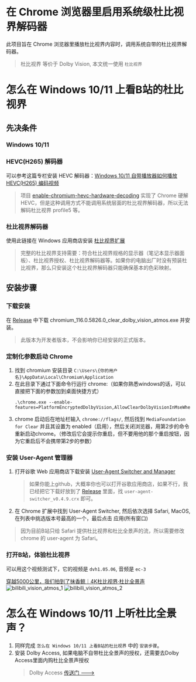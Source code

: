 # 在 Chrome 浏览器里启用系统级杜比视界解码器
此项目旨在 Chrome 浏览器里播放杜比视界内容时，调用系统自带的杜比视界解码器。

> 杜比视界 等价于 Dolby Vision, 本文统一使用 `杜比视界`

# 怎么在 Windows 10/11 上看B站的杜比视界

## 先决条件

### Windows 10/11

### HEVC(H265) 解码器
可以参考这篇专栏安装 HEVC 解码器：[Windows 10/11 自带播放器如何播放 HEVC(H265) 编码视频](https://www.bilibili.com/read/cv11274235)

> 项目 [enable-chromium-hevc-hardware-decoding](https://github.com/StaZhu/enable-chromium-hevc-hardware-decoding) 实现了 Chrome 硬解 HEVC，但是这种调用方式不能调用系统层面的杜比视界解码器，所以无法解码杜比视界 profile5 等。

### 杜比视界解码器
使用此链接在 Windows 应用商店安装 [杜比视界扩展](https://apps.microsoft.com/store/detail/dolby-vision-extensions/9PLTG1LWPHLF)
> 完整的杜比视界支持需要：符合杜比视界规格的显示器（笔记本显示器面板）、杜比视界授权、杜比视界解码器等。如果你的电脑出厂时没有预装杜比视界，那么只安装这个杜比视界解码器只能确保基本的色彩映射。

## 安装步骤

### 下载安装
在 [Release](https://github.com/cjw1115/enable-chromium-dolbyvision-system-decoding/releases/tag/clear_dolby_vision) 中下载 chromium_116.0.5826.0_clear_dolby_vision_atmos.exe 并安装。
> 此版本为开发者版本，不会影响你已经安装的正式版本。

### 定制化参数启动 Chrome
1. 找到 chromium 安装目录 `C:\Users\{你的用户名}\AppData\Local\Chromium\Application`
2. 在此目录下通过下面命令行运行 chrome:（如果你熟悉windows的话，可以直接把下面的参数加到桌面快捷方式）
    ```
    .\chrome.exe --enable-features=PlatformEncryptedDolbyVision,AllowClearDolbyVisionInMseWhenPlatformEncryptedDvEnabled,HardwareSecureDecryption:force_support_clear_lead/true
    ```
3. chrome 启动后在地址栏输入 `chrome://flags/`, 然后找到 `MediaFoundation for Clear` 并且其设置为 enabled（启用），然后关闭浏览器，用第2步的命令重新启动chrome。（修改后它会提示你重启，但不要用他的那个重启按钮，因为它重启后不会携带第2步的参数）

### 安装 User-Agent 管理器
1. 打开谷歌 Web 应用商店下载安装 [User-Agent Switcher and Manager](https://chrome.google.com/webstore/detail/user-agent-switcher-and-m/bhchdcejhohfmigjafbampogmaanbfkg)
   > 如果你能上github，大概率你也可以打开谷歌应用商店，如果不行，我已经把它下载好放到了 [Release](https://github.com/cjw1115/enable-chromium-dolbyvision-system-decoding/releases/tag/clear_dolby_vision) 里面，找 `user-agent-switcher_v0.4.9.crx` 即可。 
3. 在 Chrome 扩展中找到 User-Agent Switcher, 然后依次选择 Safari, MacOS, 在列表中挑选版本号最高的一个，最后点击 应用(所有窗口)

> 因为目前B站只给 Safari 提供杜比视界和杜比全景声的流，所以需要修改 chrome 的 user-agent 为 Safari。

### 打开B站，体验杜比视界
可以用这个视频测试下，它的视频是 `dvh1.05.06`, 音频是 `ec-3`

[穿越5000公里，我们拍到了抹香鲸｜4K杜比视界·杜比全景声](https://www.bilibili.com/video/BV1QX4y1i7B1/)
![bilibili_vision_atmos_1](https://github.com/cjw1115/enable-chromium-dolbyvision-system-decoding/assets/13924086/5746e6ad-a240-4c42-99e4-2f221ba01bf7)
![bilibili_vision_atmos_2](https://github.com/cjw1115/enable-chromium-dolbyvision-system-decoding/assets/13924086/ecc4c300-142d-4351-9949-4874f48e4824)


# 怎么在 Windows 10/11 上听杜比全景声？
1. 同样完成 `怎么在 Windows 10/11 上看B站的杜比视界` 中的 `安装步骤`。
2. 安装 Dolby Access, 如果电脑不自带杜比全景声的授权，还需要去Dolby Access里面内购杜比全景声授权
    > Dolby Access [传送门 --->](https://www.microsoft.com/store/productId/9N0866FS04W8)


